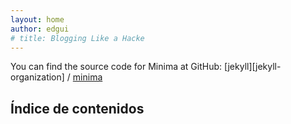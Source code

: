 ```yaml
---
layout: home
author: edgui
# title: Blogging Like a Hacke
---
```


You can find the source code for Minima at GitHub:
[jekyll][jekyll-organization] /
[minima](https://github.com/jekyll/minima)

## Índice de contenidos

